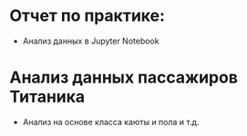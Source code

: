 # Отчет по практике:
* Анализ данных в Jupyter Notebook
# Анализ данных пассажиров Титаника
* Анализ на основе класса каюты и пола и т.д.
